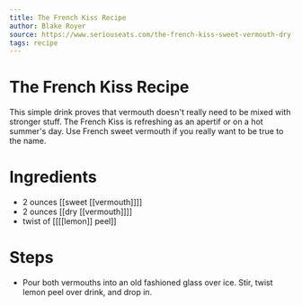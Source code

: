 ```yaml
---
title: The French Kiss Recipe
author: Blake Royer
source: https://www.seriouseats.com/the-french-kiss-sweet-vermouth-dry-vermouth-easy-cocktail
tags: recipe
---
```


# The French Kiss Recipe
This simple drink proves that vermouth doesn't really need to be mixed with stronger stuff. The French Kiss is refreshing as an apertif or on a hot summer's day. Use French sweet vermouth if you really want to be true to the name.
# Ingredients
- 2 ounces [[sweet [[vermouth]]]]
- 2 ounces [[dry [[vermouth]]]]
- twist of [[[[lemon]] peel]]
# Steps
- Pour both vermouths into an old fashioned glass over ice. Stir, twist lemon peel over drink, and drop in.
